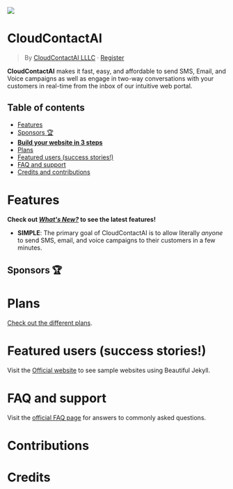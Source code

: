 [![](https://i.imgur.com/2R2LJzr.png)](https://cloudcontactai.com/pricing/)

# CloudContactAI

> By [CloudContactAI LLLC](https://cloudcontactai.com) &middot; [Register](https://app.cloudcontactai.com/register/)

**CloudContactAI** makes it fast, easy, and affordable to send SMS, Email, and Voice campaigns as well as engage in two-way conversations with your customers in real-time from the inbox of our intuitive web portal.

## Table of contents

- [Features](#features)
- [Sponsors 🏆](#sponsors)
- [**Build your website in 3 steps**](#build-your-website-in-3-steps)
- [Plans](#plans)
- [Featured users (success stories!)](#featured-users-success-stories)
- [FAQ and support](#faq-and-support)
- [Credits and contributions](#credits)

# Features

__Check out [*What's New?*](https://www.cloudcontactai.com/features/) to see the latest features!__

- **SIMPLE**: The primary goal of CloudContactAI  is to allow literally *anyone* to send SMS, email, and voice campaigns to their customers in a few minutes.

<h2 id="sponsors">Sponsors 🏆</h2>

# Plans

[Check out the different plans](https://cloudcontactai.com/pricing).

# Featured users (success stories!)

Visit the [Official website](https://www.cloudcontactai.com/success-stories/lets-play-soccer/) to see sample websites using Beautiful Jekyll.

# FAQ and support

Visit the [official FAQ page](https://www.cloudcontactai.com/faq/) for answers to commonly asked questions.

# Contributions

# Credits

